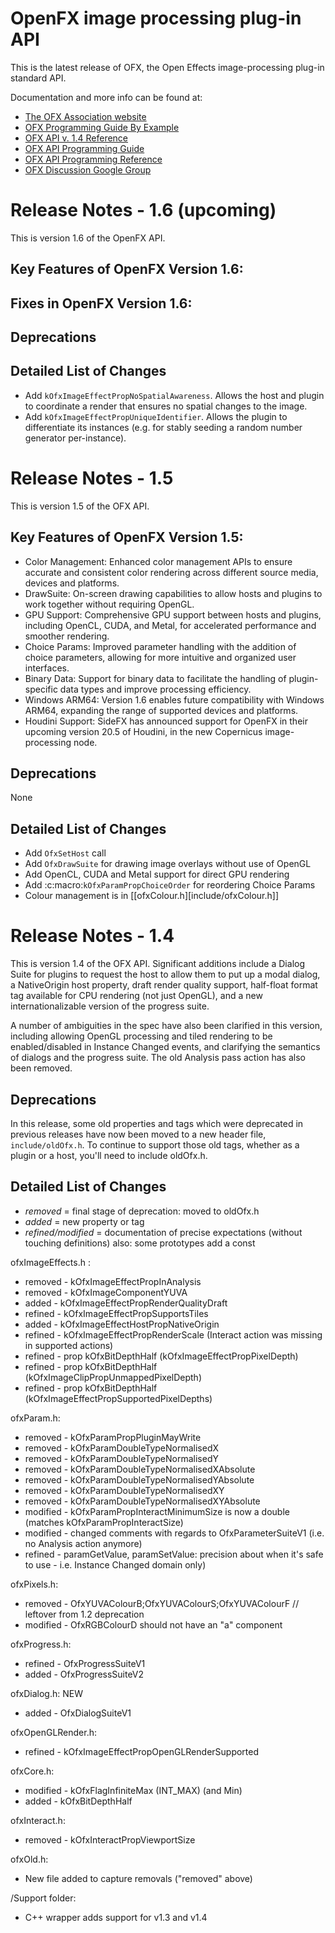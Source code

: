 # OpenFX image processing plug-in API

This is the latest release of OFX, the Open Effects image-processing plug-in standard API.

Documentation and more info can be found at:

* [The OFX Association website](http://openeffects.org)
* [OFX Programming Guide By Example](https://github.com/ofxa/openfx/tree/master/Guide)
* [OFX API v. 1.4 Reference](http://openeffects.org/documentation/api_doc)
* [OFX API Programming Guide](http://openeffects.org/documentation/guide)
* [OFX API Programming Reference](http://openeffects.org/documentation/reference)
* [OFX Discussion Google Group](https://groups.google.com/forum/#!forum/ofx-discussion)

# Release Notes - 1.6 (upcoming)

This is version 1.6 of the OpenFX API.

## Key Features of OpenFX Version 1.6:

## Fixes in OpenFX Version 1.6:

## Deprecations

## Detailed List of Changes

- Add `kOfxImageEffectPropNoSpatialAwareness`. Allows the host and plugin to coordinate a render that ensures no spatial changes to the image.
- Add `kOfxImageEffectPropUniqueIdentifier`. Allows the plugin to differentiate its instances (e.g. for stably seeding a random number generator per-instance).

# Release Notes - 1.5

This is version 1.5 of the OFX API.

## Key Features of OpenFX Version 1.5:
- Color Management: Enhanced color management APIs to ensure accurate and consistent color rendering across different source media, devices and platforms.
- DrawSuite: On-screen drawing capabilities to allow hosts and plugins to work together without requiring OpenGL.
- GPU Support: Comprehensive GPU support between hosts and plugins, including OpenCL, CUDA, and Metal, for accelerated performance and smoother rendering.
- Choice Params: Improved parameter handling with the addition of choice parameters, allowing for more intuitive and organized user interfaces.
- Binary Data: Support for binary data to facilitate the handling of plugin-specific data types and improve processing efficiency.
- Windows ARM64: Version 1.6 enables future compatibility with Windows ARM64, expanding the range of supported devices and platforms.
- Houdini Support: SideFX has announced support for OpenFX in their upcoming version 20.5 of Houdini, in the new Copernicus image-processing node.

## Deprecations

None

## Detailed List of Changes

- Add `OfxSetHost` call
- Add `OfxDrawSuite` for drawing image overlays without use of OpenGL
- Add OpenCL, CUDA and Metal support for direct GPU rendering
- Add :c:macro:`kOfxParamPropChoiceOrder` for reordering Choice Params
- Colour management is in [[ofxColour.h][include/ofxColour.h]]

# Release Notes - 1.4

This is version 1.4 of the OFX API.  Significant additions include a
Dialog Suite for plugins to request the host to allow them to put up a
modal dialog, a NativeOrigin host property, draft render quality
support, half-float format tag available for CPU rendering (not just
OpenGL), and a new internationalizable version of the progress suite.

A number of ambiguities in the spec have also been clarified in this
version, including allowing OpenGL processing and tiled rendering to
be enabled/disabled in Instance Changed events, and clarifying the
semantics of dialogs and the progress suite.  The old Analysis pass
action has also been removed.

## Deprecations

In this release, some old properties and tags which were deprecated in
previous releases have now been moved to a new header file, `include/oldOfx.h`.
To continue to support those old tags, whether as a plugin or a host,
you'll need to include oldOfx.h.

## Detailed List of Changes

* _removed_ = final stage of deprecation: moved to oldOfx.h
* _added_ = new property or tag
* _refined/modified_ = documentation of precise expectations (without touching definitions)
also:   some prototypes add a const

ofxImageEffects.h :

* removed -  kOfxImageEffectPropInAnalysis
* removed -  kOfxImageComponentYUVA
* added   -  kOfxImageEffectPropRenderQualityDraft
* refined -  kOfxImageEffectPropSupportsTiles
* added   -  kOfxImageEffectHostPropNativeOrigin
* refined -  kOfxImageEffectPropRenderScale (Interact action was missing in supported actions)
* refined -  prop kOfxBitDepthHalf (kOfxImageEffectPropPixelDepth)
* refined -  prop kOfxBitDepthHalf (kOfxImageClipPropUnmappedPixelDepth)
* refined -  prop kOfxBitDepthHalf (kOfxImageEffectPropSupportedPixelDepths)

ofxParam.h:

* removed - kOfxParamPropPluginMayWrite
* removed - kOfxParamDoubleTypeNormalisedX
* removed - kOfxParamDoubleTypeNormalisedY
* removed - kOfxParamDoubleTypeNormalisedXAbsolute
* removed - kOfxParamDoubleTypeNormalisedYAbsolute
* removed - kOfxParamDoubleTypeNormalisedXY
* removed - kOfxParamDoubleTypeNormalisedXYAbsolute
* modified - kOfxParamPropInteractMinimumSize is now a double (matches kOfxParamPropInteractSize)
* modified - changed comments with regards to OfxParameterSuiteV1 (i.e. no Analysis action anymore)
* refined - paramGetValue, paramSetValue: precision about when it's safe to use - i.e. Instance Changed domain only)

ofxPixels.h:

* removed - OfxYUVAColourB;OfxYUVAColourS;OfxYUVAColourF // leftover from 1.2 deprecation
* modified - OfxRGBColourD should not have an "a" component

ofxProgress.h:

* refined - OfxProgressSuiteV1
* added - OfxProgressSuiteV2

ofxDialog.h: NEW

* added - OfxDialogSuiteV1

ofxOpenGLRender.h:

* refined - kOfxImageEffectPropOpenGLRenderSupported

ofxCore.h:

* modified - kOfxFlagInfiniteMax (INT_MAX)  (and Min)
* added - kOfxBitDepthHalf

ofxInteract.h:

* removed - kOfxInteractPropViewportSize

ofxOld.h:

* New file added to capture removals ("removed" above)

/Support folder:
* C++ wrapper adds support for v1.3 and v1.4
